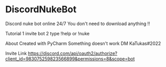 # DiscordNukeBot

Discord nuke bot online 24/7
You don't need to download anything !!

Tutorial
1 invite bot
2 type !help or !nuke 

About
Created with PyCharm
Something doesn't work DM KaTukas#2022

Invite Link
https://discord.com/api/oauth2/authorize?client_id=983075259823566899&permissions=8&scope=bot
